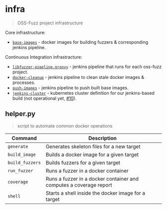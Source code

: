 # infra
> OSS-Fuzz project infrastructure

Core infrastructure:
* [`base-images`](base-images/) - docker images for building fuzzers & corresponding jenkins
  pipeline.
  
Continuous Integration infrastracture:

* [`libfuzzer-pipeline.groovy`](libfuzzer-pipeline.groovy/) - jenkins pipeline that runs for each oss-fuzz
  project.
* [`docker-cleanup`](docker-cleanup/) - jenkins pipeline to clean stale docker images & processes.
* [`push-images`](push-images/) - jenkins pipeline to push built base images.
* [`jenkins-cluster`](jenkins-cluster/) - kubernetes cluster definition for our jenkins-based build (not operational yet, 
[#10](https://github.com/google/oss-fuzz/issues/10)).

## helper.py
> script to automate common docker operations

| Command | Description |
|---------|-------------
| `generate`      | Generates skeleton files for a new target |
| `build_image`   | Builds a docker image for a given target |
| `build_fuzzers` | Builds fuzzers for a given target |
| `run_fuzzer`    | Runs a fuzzer in a docker container |
| `coverage`      | Runs a fuzzer in a docker container and computes a coverage report |
| `shell`         | Starts a shell inside the docker image for a target |
